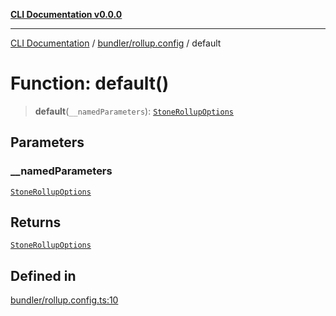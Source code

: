 [**CLI Documentation v0.0.0**](../../../README.md)

***

[CLI Documentation](../../../modules.md) / [bundler/rollup.config](../README.md) / default

# Function: default()

> **default**(`__namedParameters`): [`StoneRollupOptions`](../../../declarations/interfaces/StoneRollupOptions.md)

## Parameters

### \_\_namedParameters

[`StoneRollupOptions`](../../../declarations/interfaces/StoneRollupOptions.md)

## Returns

[`StoneRollupOptions`](../../../declarations/interfaces/StoneRollupOptions.md)

## Defined in

[bundler/rollup.config.ts:10](https://github.com/stonemjs/cli/blob/b2251afafa869f82f017c134bddb19013c7883b6/src/bundler/rollup.config.ts#L10)

